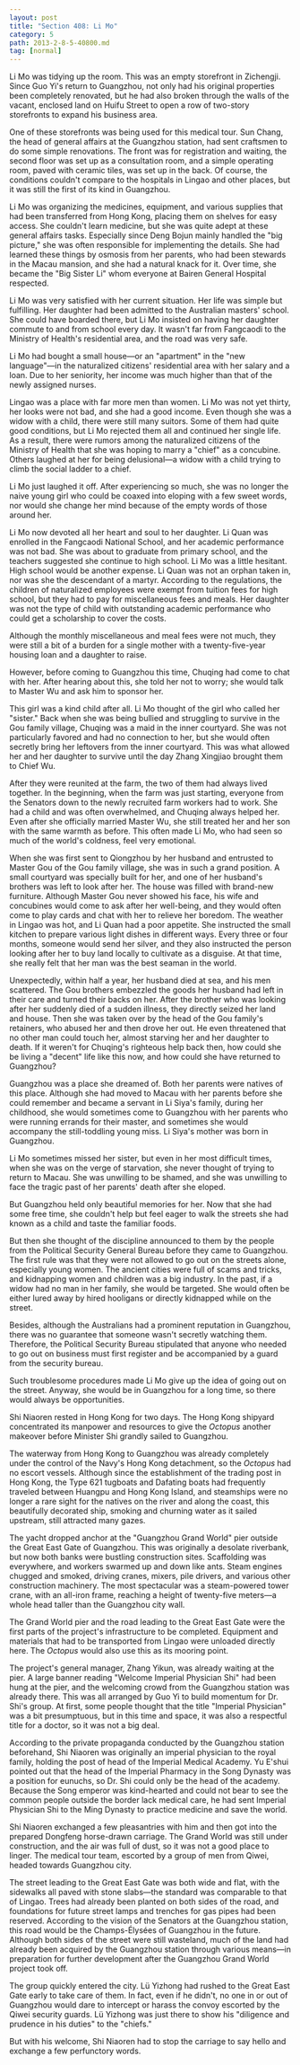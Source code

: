 ```yaml
---
layout: post
title: "Section 408: Li Mo"
category: 5
path: 2013-2-8-5-40800.md
tag: [normal]
---
```


Li Mo was tidying up the room. This was an empty storefront in Zichengji. Since Guo Yi's return to Guangzhou, not only had his original properties been completely renovated, but he had also broken through the walls of the vacant, enclosed land on Huifu Street to open a row of two-story storefronts to expand his business area.

One of these storefronts was being used for this medical tour. Sun Chang, the head of general affairs at the Guangzhou station, had sent craftsmen to do some simple renovations. The front was for registration and waiting, the second floor was set up as a consultation room, and a simple operating room, paved with ceramic tiles, was set up in the back. Of course, the conditions couldn't compare to the hospitals in Lingao and other places, but it was still the first of its kind in Guangzhou.

Li Mo was organizing the medicines, equipment, and various supplies that had been transferred from Hong Kong, placing them on shelves for easy access. She couldn't learn medicine, but she was quite adept at these general affairs tasks. Especially since Deng Bojun mainly handled the "big picture," she was often responsible for implementing the details. She had learned these things by osmosis from her parents, who had been stewards in the Macau mansion, and she had a natural knack for it. Over time, she became the "Big Sister Li" whom everyone at Bairen General Hospital respected.

Li Mo was very satisfied with her current situation. Her life was simple but fulfilling. Her daughter had been admitted to the Australian masters' school. She could have boarded there, but Li Mo insisted on having her daughter commute to and from school every day. It wasn't far from Fangcaodi to the Ministry of Health's residential area, and the road was very safe.

Li Mo had bought a small house—or an "apartment" in the "new language"—in the naturalized citizens' residential area with her salary and a loan. Due to her seniority, her income was much higher than that of the newly assigned nurses.

Lingao was a place with far more men than women. Li Mo was not yet thirty, her looks were not bad, and she had a good income. Even though she was a widow with a child, there were still many suitors. Some of them had quite good conditions, but Li Mo rejected them all and continued her single life. As a result, there were rumors among the naturalized citizens of the Ministry of Health that she was hoping to marry a "chief" as a concubine. Others laughed at her for being delusional—a widow with a child trying to climb the social ladder to a chief.

Li Mo just laughed it off. After experiencing so much, she was no longer the naive young girl who could be coaxed into eloping with a few sweet words, nor would she change her mind because of the empty words of those around her.

Li Mo now devoted all her heart and soul to her daughter. Li Quan was enrolled in the Fangcaodi National School, and her academic performance was not bad. She was about to graduate from primary school, and the teachers suggested she continue to high school. Li Mo was a little hesitant. High school would be another expense. Li Quan was not an orphan taken in, nor was she the descendant of a martyr. According to the regulations, the children of naturalized employees were exempt from tuition fees for high school, but they had to pay for miscellaneous fees and meals. Her daughter was not the type of child with outstanding academic performance who could get a scholarship to cover the costs.

Although the monthly miscellaneous and meal fees were not much, they were still a bit of a burden for a single mother with a twenty-five-year housing loan and a daughter to raise.

However, before coming to Guangzhou this time, Chuqing had come to chat with her. After hearing about this, she told her not to worry; she would talk to Master Wu and ask him to sponsor her.

This girl was a kind child after all. Li Mo thought of the girl who called her "sister." Back when she was being bullied and struggling to survive in the Gou family village, Chuqing was a maid in the inner courtyard. She was not particularly favored and had no connection to her, but she would often secretly bring her leftovers from the inner courtyard. This was what allowed her and her daughter to survive until the day Zhang Xingjiao brought them to Chief Wu.

After they were reunited at the farm, the two of them had always lived together. In the beginning, when the farm was just starting, everyone from the Senators down to the newly recruited farm workers had to work. She had a child and was often overwhelmed, and Chuqing always helped her. Even after she officially married Master Wu, she still treated her and her son with the same warmth as before. This often made Li Mo, who had seen so much of the world's coldness, feel very emotional.

When she was first sent to Qiongzhou by her husband and entrusted to Master Gou of the Gou family village, she was in such a grand position. A small courtyard was specially built for her, and one of her husband's brothers was left to look after her. The house was filled with brand-new furniture. Although Master Gou never showed his face, his wife and concubines would come to ask after her well-being, and they would often come to play cards and chat with her to relieve her boredom. The weather in Lingao was hot, and Li Quan had a poor appetite. She instructed the small kitchen to prepare various light dishes in different ways. Every three or four months, someone would send her silver, and they also instructed the person looking after her to buy land locally to cultivate as a disguise. At that time, she really felt that her man was the best seaman in the world.

Unexpectedly, within half a year, her husband died at sea, and his men scattered. The Gou brothers embezzled the goods her husband had left in their care and turned their backs on her. After the brother who was looking after her suddenly died of a sudden illness, they directly seized her land and house. Then she was taken over by the head of the Gou family's retainers, who abused her and then drove her out. He even threatened that no other man could touch her, almost starving her and her daughter to death. If it weren't for Chuqing's righteous help back then, how could she be living a "decent" life like this now, and how could she have returned to Guangzhou?

Guangzhou was a place she dreamed of. Both her parents were natives of this place. Although she had moved to Macau with her parents before she could remember and became a servant in Li Siya's family, during her childhood, she would sometimes come to Guangzhou with her parents who were running errands for their master, and sometimes she would accompany the still-toddling young miss. Li Siya's mother was born in Guangzhou.

Li Mo sometimes missed her sister, but even in her most difficult times, when she was on the verge of starvation, she never thought of trying to return to Macau. She was unwilling to be shamed, and she was unwilling to face the tragic past of her parents' death after she eloped.

But Guangzhou held only beautiful memories for her. Now that she had some free time, she couldn't help but feel eager to walk the streets she had known as a child and taste the familiar foods.

But then she thought of the discipline announced to them by the people from the Political Security General Bureau before they came to Guangzhou. The first rule was that they were not allowed to go out on the streets alone, especially young women. The ancient cities were full of scams and tricks, and kidnapping women and children was a big industry. In the past, if a widow had no man in her family, she would be targeted. She would often be either lured away by hired hooligans or directly kidnapped while on the street.

Besides, although the Australians had a prominent reputation in Guangzhou, there was no guarantee that someone wasn't secretly watching them. Therefore, the Political Security Bureau stipulated that anyone who needed to go out on business must first register and be accompanied by a guard from the security bureau.

Such troublesome procedures made Li Mo give up the idea of going out on the street. Anyway, she would be in Guangzhou for a long time, so there would always be opportunities.

Shi Niaoren rested in Hong Kong for two days. The Hong Kong shipyard concentrated its manpower and resources to give the *Octopus* another makeover before Minister Shi grandly sailed to Guangzhou.

The waterway from Hong Kong to Guangzhou was already completely under the control of the Navy's Hong Kong detachment, so the *Octopus* had no escort vessels. Although since the establishment of the trading post in Hong Kong, the Type 621 tugboats and Dafating boats had frequently traveled between Huangpu and Hong Kong Island, and steamships were no longer a rare sight for the natives on the river and along the coast, this beautifully decorated ship, smoking and churning water as it sailed upstream, still attracted many gazes.

The yacht dropped anchor at the "Guangzhou Grand World" pier outside the Great East Gate of Guangzhou. This was originally a desolate riverbank, but now both banks were bustling construction sites. Scaffolding was everywhere, and workers swarmed up and down like ants. Steam engines chugged and smoked, driving cranes, mixers, pile drivers, and various other construction machinery. The most spectacular was a steam-powered tower crane, with an all-iron frame, reaching a height of twenty-five meters—a whole head taller than the Guangzhou city wall.

The Grand World pier and the road leading to the Great East Gate were the first parts of the project's infrastructure to be completed. Equipment and materials that had to be transported from Lingao were unloaded directly here. The *Octopus* would also use this as its mooring point.

The project's general manager, Zhang Yikun, was already waiting at the pier. A large banner reading "Welcome Imperial Physician Shi" had been hung at the pier, and the welcoming crowd from the Guangzhou station was already there. This was all arranged by Guo Yi to build momentum for Dr. Shi's group. At first, some people thought that the title "Imperial Physician" was a bit presumptuous, but in this time and space, it was also a respectful title for a doctor, so it was not a big deal.

According to the private propaganda conducted by the Guangzhou station beforehand, Shi Niaoren was originally an imperial physician to the royal family, holding the post of head of the Imperial Medical Academy. Yu E'shui pointed out that the head of the Imperial Pharmacy in the Song Dynasty was a position for eunuchs, so Dr. Shi could only be the head of the academy. Because the Song emperor was kind-hearted and could not bear to see the common people outside the border lack medical care, he had sent Imperial Physician Shi to the Ming Dynasty to practice medicine and save the world.

Shi Niaoren exchanged a few pleasantries with him and then got into the prepared Dongfeng horse-drawn carriage. The Grand World was still under construction, and the air was full of dust, so it was not a good place to linger. The medical tour team, escorted by a group of men from Qiwei, headed towards Guangzhou city.

The street leading to the Great East Gate was both wide and flat, with the sidewalks all paved with stone slabs—the standard was comparable to that of Lingao. Trees had already been planted on both sides of the road, and foundations for future street lamps and trenches for gas pipes had been reserved. According to the vision of the Senators at the Guangzhou station, this road would be the Champs-Élysées of Guangzhou in the future. Although both sides of the street were still wasteland, much of the land had already been acquired by the Guangzhou station through various means—in preparation for further development after the Guangzhou Grand World project took off.

The group quickly entered the city. Lü Yizhong had rushed to the Great East Gate early to take care of them. In fact, even if he didn't, no one in or out of Guangzhou would dare to intercept or harass the convoy escorted by the Qiwei security guards. Lü Yizhong was just there to show his "diligence and prudence in his duties" to the "chiefs."

But with his welcome, Shi Niaoren had to stop the carriage to say hello and exchange a few perfunctory words.